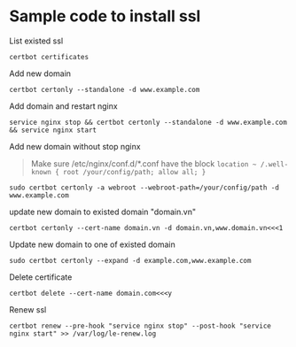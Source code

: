# Sample code to install ssl
List existed ssl
```
certbot certificates
```
Add new domain
```
certbot certonly --standalone -d www.example.com
```
Add domain and restart nginx
```
service nginx stop && certbot certonly --standalone -d www.example.com && service nginx start
```
Add new domain without stop nginx
> Make sure /etc/nginx/conf.d/*.conf have the block
`location ~ /.well-known {
   root /your/config/path;
   allow all;
 }`
```
sudo certbot certonly -a webroot --webroot-path=/your/config/path -d www.example.com
```
update new domain to existed domain "domain.vn"
```
certbot certonly --cert-name domain.vn -d domain.vn,www.domain.vn<<<1
```
Update new domain to one of existed domain
```
sudo certbot certonly --expand -d example.com,www.example.com
```
Delete certificate
```
certbot delete --cert-name domain.com<<<y
```
Renew ssl
```
certbot renew --pre-hook "service nginx stop" --post-hook "service nginx start" >> /var/log/le-renew.log
```
